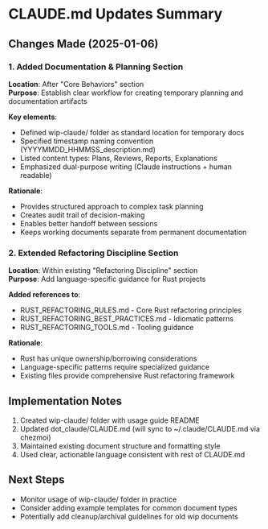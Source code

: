 # CLAUDE.md Updates Summary

## Changes Made (2025-01-06)

### 1. Added Documentation & Planning Section

**Location**: After "Core Behaviors" section  
**Purpose**: Establish clear workflow for creating temporary planning and documentation artifacts

**Key elements**:
- Defined wip-claude/ folder as standard location for temporary docs
- Specified timestamp naming convention (YYYYMMDD_HHMMSS_description.md)
- Listed content types: Plans, Reviews, Reports, Explanations
- Emphasized dual-purpose writing (Claude instructions + human readable)

**Rationale**: 
- Provides structured approach to complex task planning
- Creates audit trail of decision-making
- Enables better handoff between sessions
- Keeps working documents separate from permanent documentation

### 2. Extended Refactoring Discipline Section

**Location**: Within existing "Refactoring Discipline" section  
**Purpose**: Add language-specific guidance for Rust projects

**Added references to**:
- RUST_REFACTORING_RULES.md - Core Rust refactoring principles
- RUST_REFACTORING_BEST_PRACTICES.md - Idiomatic patterns
- RUST_REFACTORING_TOOLS.md - Tooling guidance

**Rationale**:
- Rust has unique ownership/borrowing considerations
- Language-specific patterns require specialized guidance
- Existing files provide comprehensive Rust refactoring framework

## Implementation Notes

1. Created wip-claude/ folder with usage guide README
2. Updated dot_claude/CLAUDE.md (will sync to ~/.claude/CLAUDE.md via chezmoi)
3. Maintained existing document structure and formatting style
4. Used clear, actionable language consistent with rest of CLAUDE.md

## Next Steps

- Monitor usage of wip-claude/ folder in practice
- Consider adding example templates for common document types
- Potentially add cleanup/archival guidelines for old wip documents
